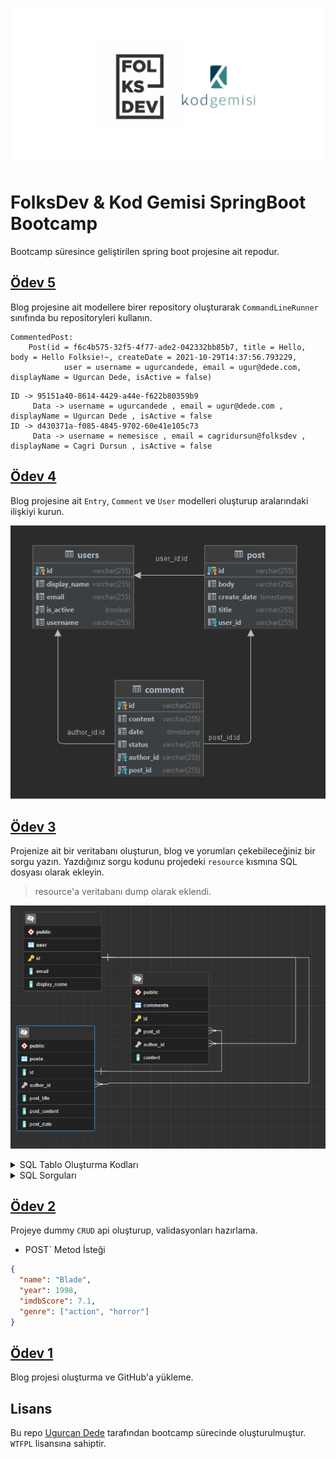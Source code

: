[![](./img/logo.png "FolksDev & Kod Gemisi")](https://github.com/ugurcandede/)

# FolksDev & Kod Gemisi SpringBoot Bootcamp

Bootcamp süresince geliştirilen spring boot projesine ait repodur.

## [Ödev 5](https://github.com/Folksdev-camp/folksdev-ugurcandede/commit/99c9f829cd6d939b417f027c6e3492ac47d87b5b)

Blog projesine ait modellere birer repository oluşturarak `CommandLineRunner` sınıfında bu repositoryleri kullanın.

```
CommentedPost:
    Post(id = f6c4b575-32f5-4f77-ade2-042332bb85b7, title = Hello, body = Hello Folksie!~, createDate = 2021-10-29T14:37:56.793229,
            user = username = ugurcandede, email = ugur@dede.com, displayName = Ugurcan Dede, isActive = false)
```

```
ID -> 95151a40-8614-4429-a44e-f622b80359b9
	 Data -> username = ugurcandede , email = ugur@dede.com , displayName = Ugurcan Dede , isActive = false
ID -> d430371a-f085-4845-9702-60e41e105c73
	 Data -> username = nemesisce , email = cagridursun@folksdev , displayName = Cagri Dursun , isActive = false
```

## [Ödev 4](https://github.com/Folksdev-camp/folksdev-ugurcandede/commit/fa8bee2d48a4ddfa08bfd7a10572f1960c25e55d)

Blog projesine ait `Entry`, `Comment` ve `User` modelleri oluşturup aralarındaki ilişkiyi kurun.

[![](./img/odev-4.png "Odev 4 DB İlişki Diagramı")](https://github.com/ugurcandede/)

## [Ödev 3](https://github.com/Folksdev-camp/folksdev-ugurcandede/commit/adbf59c670c8a2c897cb7cb2887bae8df5d0cdd0)

Projenize ait bir veritabanı oluşturun, blog ve yorumları çekebileceğiniz bir sorgu yazın. Yazdığınız sorgu kodunu
projedeki `resource` kısmına SQL dosyası olarak ekleyin.

> resource'a veritabanı dump olarak eklendi.

[![](./img/odev3-diagram.png "Odev 3 DB Diagram")](https://github.com/ugurcandede/)

<details>
<summary>SQL Tablo Oluşturma Kodları </summary>

"User" Tablosu Oluşturma

```sql
create table if not exists "user"
(
    id           varchar not null,
    email        varchar,
    display_name varchar,
    constraint user_pk
    primary key (id)
);
```

---

"Posts" Tablosu Oluşturma

```sql
create table if not exists posts
(
    id           varchar,
    author_id    varchar,
    post_title   varchar,
    post_content varchar,
    post_date    date,
    constraint posts_user_id_fk
    foreign key (author_id) references "user"
);
```

---

"Comments" Tablosu Oluşturma

```sql
create table if not exists comments
(
    id        varchar not null,
    post_id   varchar,
    author_id varchar,
    content   varchar,
    constraint comments_pk
    primary key (id),
    constraint comments_user_id_fk
    foreign key (author_id) references "user",
    constraint comments_posts_id_fk
    foreign key (post_id) references posts (id)
);
```

---

`INSERT` Komutları

```sql
INSERT INTO public."user" (id, email, display_name)
VALUES ('1', 'ugur@dede.com', 'Ugurcan Dede'),
       ('2', 'cagri@folksdev.com', 'Cagri Dursun');
```

```sql
INSERT INTO public.posts (id, author_id, post_title, post_content, post_date)
VALUES ('2', '2', 'Hello', 'Hello Folksie!~', '2021-10-21');
```

```sql
INSERT INTO public.comments (id, post_id, author_id, content)
VALUES ('1', '2', '1', 'Hi Kod Gemisi');
```

</details>

<details>
<summary>SQL Sorguları</summary>

```sql
SELECT u.display_name AS "User", c.content AS "Comment"
FROM "user" AS u
         INNER JOIN comments AS c ON c.author_id = u.id
```

|     User     |    Comment    |
| :----------: | :-----------: |
| Ugurcan Dede | Hi Kod Gemisi |

---

```sql
SELECT u.display_name AS "User",
       p.post_title   AS "Post Title",
       p.post_content AS "Post Content",
       p.post_date    AS "Post Date"
FROM "user" AS u
         INNER JOIN posts AS p ON p.author_id = u.id;
```

|     User     | Post Title |  Post Content   | Post Date  |
| :----------: | :--------: | :-------------: | :--------: |
| Cagri Dursun |   Hello    | Hello Folksie!~ | 2021-10-21 |

---

```sql
SELECT u.display_name AS "User", p.post_title AS "Post Title", c.content as "Comment"
FROM "user" AS u
         LEFT JOIN comments c ON u.id = c.author_id
         INNER JOIN posts p ON c.post_id = p.id
```

|     User     | Post Title |    Comment    |
| :----------: | :--------: | :-----------: |
| Ugurcan Dede |   Hello    | Hi Kod Gemisi |

</details>

## [Ödev 2](https://github.com/Folksdev-camp/folksdev-ugurcandede/commit/761b611194f62bf00269ca399be43f1ec9c36a9b)

Projeye dummy `CRUD` api oluşturup, validasyonları hazırlama.

- POST` Metod İsteği

```json
{
  "name": "Blade",
  "year": 1998,
  "imdbScore": 7.1,
  "genre": ["action", "horror"]
}
```

## [Ödev 1](https://github.com/Folksdev-camp/folksdev-ugurcandede/commit/d862b9106133b364bf86ba610215381b7dbac322)

Blog projesi oluşturma ve GitHub'a yükleme.

## Lisans

Bu repo [Ugurcan Dede](https://github.com/ugurcandede) tarafından bootcamp sürecinde oluşturulmuştur. `WTFPL` lisansına
sahiptir.
